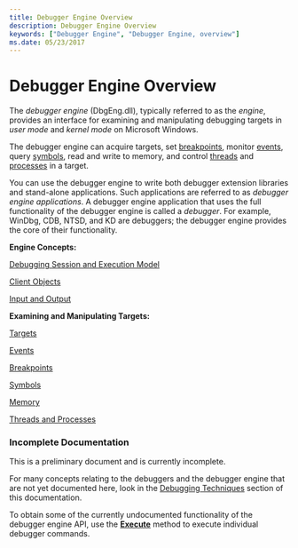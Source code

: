 ```yaml
---
title: Debugger Engine Overview
description: Debugger Engine Overview
keywords: ["Debugger Engine", "Debugger Engine, overview"]
ms.date: 05/23/2017
---
```


# Debugger Engine Overview


The *debugger engine* (DbgEng.dll), typically referred to as the *engine*, provides an interface for examining and manipulating debugging targets in *user mode* and *kernel mode* on Microsoft Windows.

The debugger engine can acquire targets, set [breakpoints](../debuggercmds/multiprocessor-syntax.md#breakpoints), monitor [events](events.md), query [symbols](symbols.md), read and write to memory, and control [threads](controlling-threads-and-processes.md#threads) and [processes](controlling-threads-and-processes.md#processes) in a target.

You can use the debugger engine to write both debugger extension libraries and stand-alone applications. Such applications are referred to as *debugger engine applications*. A debugger engine application that uses the full functionality of the debugger engine is called a *debugger*. For example, WinDbg, CDB, NTSD, and KD are debuggers; the debugger engine provides the core of their functionality.

**Engine Concepts:**

[Debugging Session and Execution Model](debugging-session-and-execution-model.md)

[Client Objects](client-objects.md)

[Input and Output](input-and-output.md)

**Examining and Manipulating Targets:**

[Targets](targets.md)

[Events](events.md)

[Breakpoints](breakpoints3.md)

[Symbols](symbols.md)

[Memory](memory.md)

[Threads and Processes](threads-and-processes.md)

### <span id="incomplete_documentation"></span><span id="INCOMPLETE_DOCUMENTATION"></span>Incomplete Documentation

This is a preliminary document and is currently incomplete.

For many concepts relating to the debuggers and the debugger engine that are not yet documented here, look in the [Debugging Techniques](debugging-techniques.md) section of this documentation.

To obtain some of the currently undocumented functionality of the debugger engine API, use the [**Execute**](/windows-hardware/drivers/ddi/dbgeng/nf-dbgeng-idebugcontrol3-execute) method to execute individual debugger commands.

 


